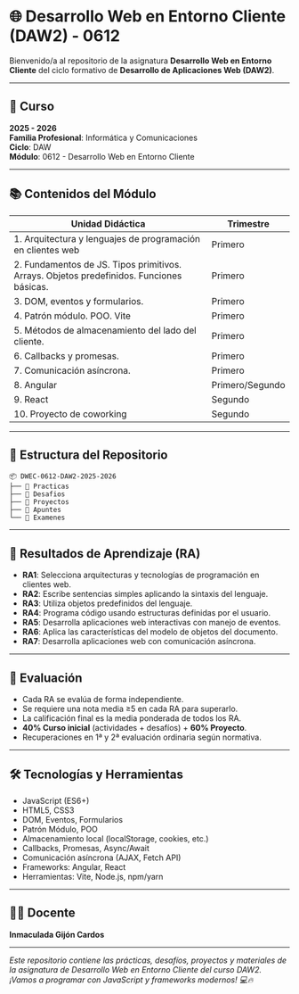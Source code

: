 # 🌐 Desarrollo Web en Entorno Cliente (DAW2) - 0612

Bienvenido/a al repositorio de la asignatura **Desarrollo Web en Entorno Cliente** del ciclo formativo de **Desarrollo de Aplicaciones Web (DAW2)**.

---

## 📅 Curso

**2025 - 2026**  
**Familia Profesional**: Informática y Comunicaciones  
**Ciclo**: DAW  
**Módulo**: 0612 - Desarrollo Web en Entorno Cliente

---

## 📚 Contenidos del Módulo

| Unidad Didáctica                                      | Trimestre           |
|-------------------------------------------------------|---------------------|
| 1. Arquitectura y lenguajes de programación en clientes web | Primero            |
| 2. Fundamentos de JS. Tipos primitivos. Arrays. Objetos predefinidos. Funciones básicas. | Primero            |
| 3. DOM, eventos y formularios.                        | Primero            |
| 4. Patrón módulo. POO. Vite                           | Primero            |
| 5. Métodos de almacenamiento del lado del cliente.    | Primero            |
| 6. Callbacks y promesas.                              | Primero            |
| 7. Comunicación asíncrona.                            | Primero            |
| 8. Angular                                            | Primero/Segundo    |
| 9. React                                              | Segundo            |
| 10. Proyecto de coworking                             | Segundo            |

---

## 📂 Estructura del Repositorio

```
📦 DWEC-0612-DAW2-2025-2026
├── 📁 Practicas
├── 📁 Desafios
├── 📁 Proyectos
├── 📁 Apuntes
└── 📁 Examenes
```

---

## 🧭 Resultados de Aprendizaje (RA)

- **RA1**: Selecciona arquitecturas y tecnologías de programación en clientes web.
- **RA2**: Escribe sentencias simples aplicando la sintaxis del lenguaje.
- **RA3**: Utiliza objetos predefinidos del lenguaje.
- **RA4**: Programa código usando estructuras definidas por el usuario.
- **RA5**: Desarrolla aplicaciones web interactivas con manejo de eventos.
- **RA6**: Aplica las características del modelo de objetos del documento.
- **RA7**: Desarrolla aplicaciones web con comunicación asíncrona.

---

## 📌 Evaluación

- Cada RA se evalúa de forma independiente.
- Se requiere una nota media ≥5 en cada RA para superarlo.
- La calificación final es la media ponderada de todos los RA.
- **40% Curso inicial** (actividades + desafíos) + **60% Proyecto**.
- Recuperaciones en 1ª y 2ª evaluación ordinaria según normativa.

---

## 🛠️ Tecnologías y Herramientas

- JavaScript (ES6+)
- HTML5, CSS3
- DOM, Eventos, Formularios
- Patrón Módulo, POO
- Almacenamiento local (localStorage, cookies, etc.)
- Callbacks, Promesas, Async/Await
- Comunicación asíncrona (AJAX, Fetch API)
- Frameworks: Angular, React
- Herramientas: Vite, Node.js, npm/yarn

---

## 👩‍🏫 Docente

**Inmaculada Gijón Cardos**

---



*Este repositorio contiene las prácticas, desafíos, proyectos y materiales de la asignatura de Desarrollo Web en Entorno Cliente del curso DAW2.*  
*¡Vamos a programar con JavaScript y frameworks modernos! 💻🔥*
